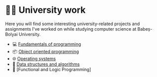 # 👨‍🎓 University work

Here you will find some interesting university-related projects and assignments I've worked on while studying computer science at Babeș-Bolyai University.

- 💻 [Fundamentals of programming](https://github.com/andrei-dragan/fundamentals-of-programming)
- 📦 [Object oriented programming](https://github.com/andrei-dragan/object-oriented-programming)
- 🌐 [Operating systems](https://github.com/andrei-dragan/operating-systems)
- 🧱 [Data structures and algorithms](https://github.com/andrei-dragan/data-structures-and-algorithms)
- 🤔 [Functional and Logic Programming]
